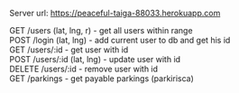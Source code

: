 Server url: https://peaceful-taiga-88033.herokuapp.com

GET /users (lat, lng, r) - get all users within range  
POST /login (lat, lng) - add current user to db and get his id  
GET /users/:id - get user with id  
POST /users/:id (lat, lng) - update user with id  
DELETE /users/:id - remove user with id  
GET /parkings - get payable parkings (parkirisca)